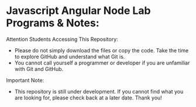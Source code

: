 # Javascript Angular Node Lab Programs & Notes:

Attention Students Accessing This Repository:

- Please do not simply download the files or copy the code. Take the time to explore GitHub and understand what Git is.
- You cannot call yourself a programmer or developer if you are unfamiliar with Git and GitHub.

Important Note:

- This repository is still under development. If you cannot find what you are looking for, please check back at a later date. Thank you!
